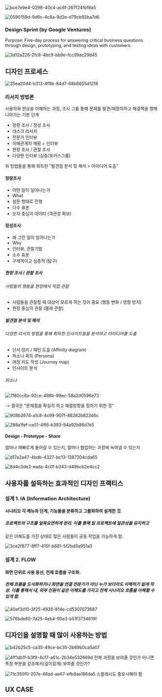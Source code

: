 ![bce7e9e4-0298-40c4-ac6f-267f24fbf8a5](https://user-images.githubusercontent.com/101976270/179801125-27ce0975-c8ff-48e2-9ef5-012fc3f3c76d.png)

![0590159d-9d6c-4c8a-9d2e-d79cb92ba7d6](https://user-images.githubusercontent.com/101976270/179801224-cc47ec91-e34f-450e-860f-9177f0dc7617.png)

### Design Sprint (by Google Ventures)
Purpose: Five-day process for answering critical
business questions through design,
prototyping, and testing ideas with customers.

![3d12a226-2fc8-4bc9-bb9e-fcc99ac29d45](https://user-images.githubusercontent.com/101976270/179801548-a2265c98-f89e-4977-b38e-65e89d981cc1.png)

## 디자인 프로세스
![35ea2044-b313-4f9b-84d7-68b6655d1218](https://user-images.githubusercontent.com/101976270/179801647-294a61a6-30d5-426f-b0ff-2580bfe3355e.png)

### 리서치 방법론
사용자와 현상을 이해하는 과정, 조사
그를 통해 문제를 발견/재정의하고 해결책을 향해 나아가는 기본 단계

- 정량 조사 / 정성 조사
- 데스크 리서치
- 전문가 인터뷰
- 이해관계자 매핑 + 인터뷰
- 현장 조사 / 관찰 조사
- 다양한 인터뷰 (심층/포커스그룹)

위 방법들을 통해 획득한 "발견점 분석 및 해석 > 아이디어 도출"

#### 정량조사
- 어떤 일이 일어나는가
- What
- 설문 형태로 진행
- 다수 표본
- 숫자 중심의 데이터 (객관성 확보)

#### 정성조사
- 왜 그런 일이 일어나는가
- Why
- 인터뷰, 관찰기법
- 소수 표본
- 구체적이고 심층적 (탐구)

##### 현장 조사 / 관찰 조사
###### 사람들의 행동을 현장에서 직접 관찰
- 사람들을 관찰할 때 대상이 모르게 하는 것이 중요
(행동 변화 / 영향 방지)
- 현장 중심의 관찰 (몰래 관찰)

##### 발견점 분석 및 해석
###### 다양한 리서치 방법을 통해 획득한 인사이트들을 분석하고 아이디어를 도출
- 단서 정리 / 패턴 도출 (Affinity diagram)
- 퍼소나 획득 (Persona)
- 여정 지도 작성 (Journey map)
- 인사이트 분석

###### 퍼소나

![7f80cc6a-92ce-498b-99ec-58a2d0596e73](https://user-images.githubusercontent.com/101976270/179802950-923d712d-de6c-4530-8336-baadf0cc5758.png)

-> 결국은 "문제점을 확실히 하고 해결방향을 정하기 위한 것"

![908b2674-a1c8-4c99-907f-88282b823d6c](https://user-images.githubusercontent.com/101976270/179803048-4aaa6149-f70f-49d3-866f-285a090e2d95.png)

![288a1fef-ce51-4ff6-b393-94a92b86d7e5](https://user-images.githubusercontent.com/101976270/179803170-c635daf5-91bd-48db-a6ad-531d31f3b1e6.png)

#### Design - Prototype - Share
얼마나 재빠르게 돌아갈 수 있는지, 얼마나 협업하는 과정에 녹여낼 수 있는지

![d17a2a47-4bdb-4327-bc13-1387304cda65](https://user-images.githubusercontent.com/101976270/179803469-c5ff3584-1d85-46ef-8da1-bfd0fa5f634f.png)

![8d4c3de2-eada-4c0f-b343-d49bcb2e4cc2](https://user-images.githubusercontent.com/101976270/179803489-e6a5d50d-af97-45c8-b141-387020243fea.png)

## 사용자를 설득하는 효과적인 디자인 프랙티스
### 설계 1. IA (Information Architecture)
#### 시나리오 각 메뉴와 단계, 기능들을 분류하고 그룹화하여 설계한 것.
##### 프로젝트의 구조를 일목요연하게 정리. 이를 통해 팀 프로젝트에 일관성을 유지하고
같은 이해도를 가진 상태로 많은 사람들이 공동 작업을 가능하게 함.

![3ce2f877-8ff7-415f-b681-5f2bd3a951a0](https://user-images.githubusercontent.com/101976270/179804237-e533ab85-a3d2-4ada-9df8-47b728ad303b.png)

### 설계 2. FLOW
#### 화면 단위로 사용 동선, 전체 흐름을 구조화.
##### 전체 흐름을 도식화하거나 화면을 연결 전문가가 아닌 누가 보더라도 이해하기 쉽게 작성. 이를 통해서 내, 외부 인원이 같은 이해도를 가지고 전체 시나리오 흐름을 이해할 수 있게 함.

![40ef3d10-3f25-4936-814e-cd5307073687](https://user-images.githubusercontent.com/101976270/179804508-9a123d81-97c1-4f5f-b3d3-226d6b8adb62.png)

![576bde80-7d25-4eb4-90e3-b51f3734619f](https://user-images.githubusercontent.com/101976270/179804521-8ef4f7ea-7d46-482d-8325-99b10aea8932.png)

## 디자인을 설명할 때 많이 사용하는 방법

![b42b25c5-ca35-49ce-bc35-2b69b0ca5a07](https://user-images.githubusercontent.com/101976270/179804889-3f025327-ebfa-4300-a5f4-150cee2a4252.png)

![4ff1db1f-b3f9-4cf7-a61c-2b34e532669d](https://user-images.githubusercontent.com/101976270/179804898-f1602c51-3355-481b-9d56-7ecdbab4f1b9.png)
전체 과정을 보여줄 것인가 아니면 특정 부분을 강조해서(깊이있게) 보여줄 것인가?

![71c350f0-207e-46ad-aa47-efb8ae186da5](https://user-images.githubusercontent.com/101976270/179804988-8ff9b4e5-173f-4623-97e2-85e5a01e32a5.png)
스플래시도 중요시해야 함

## UX CASE
